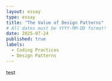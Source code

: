 ```yaml
---
layout: essay
type: essay
title: "The Value of Design Patterns"
# All dates must be YYYY-MM-DD format!
date: 2025-07-24
published: true
labels:
  - Coding Practices
  - Design Patterns
---
```

test
